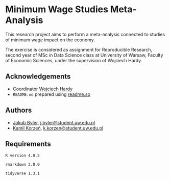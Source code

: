 
# Minimum Wage Studies Meta-Analysis

This research project aims to perform a meta-analysis connected to studies of minimum wage impact on the economy.

The exercise is considered as assignment for Reproducible Research, second year of MSc in Data Science class at University of Warsaw, Faculty of Economic Sciences, under the supervision of Wojciech Hardy.

## Acknowledgements

 - Coordinator [Wojciech Hardy](wojciechhardy@uw.edu.pl)
 - `README.md` prepared using [readme.so](readme.so)

## Authors

- [Jakub Byler](https://github.com/jakubyler), j.byler@student.uw.edu.pl
- [Kamil Korzeń](https://github.com/jakubyler), k.korzen@student.uw.edu.pl

## Requirements

`R version 4.0.5`

`rmarkdown 2.8.0`

`tidyverse 1.3.1`
